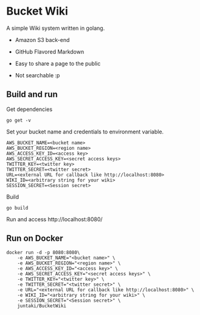# Bucket Wiki

A simple Wiki system written in golang.

* Amazon S3 back-end
* GitHub Flavored Markdown
* Easy to share a page to the public

* Not searchable :p

## Build and run

Get dependencies

~~~
go get -v
~~~

Set your bucket name and credentials to environment variable.

~~~
AWS_BUCKET_NAME=<bucket name>
AWS_BUCKET_REGION=<region name>
AWS_ACCESS_KEY_ID=<access key>
AWS_SECRET_ACCESS_KEY=<secret access keys>
TWITTER_KEY=<twitter key>
TWITTER_SECRET=<twitter secret>
URL=<external URL for callback like http://localhost:8080>
WIKI_ID=<arbitrary string for your wiki>
SESSION_SECRET=<Session secret>
~~~

Build

~~~
go build
~~~

Run and access http://localhost:8080/

## Run on Docker

~~~
docker run -d -p 8080:8080\
    -e AWS_BUCKET_NAME="<bucket name>" \
    -e AWS_BUCKET_REGION="<region name>" \
    -e AWS_ACCESS_KEY_ID="<access key>" \
    -e AWS_SECRET_ACCESS_KEY="<secret access keys>" \
    -e TWITTER_KEY="<twitter key>" \
    -e TWITTER_SECRET="<twitter secret>" \
    -e URL="<external URL for callback like http://localhost:8080>" \
    -e WIKI_ID="<arbitrary string for your wiki>" \
    -e SESSION_SECRET="<Session secret>" \
    juntaki/BucketWiki
~~~
